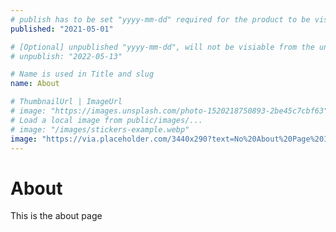 ```yaml
---
# publish has to be set "yyyy-mm-dd" required for the product to be visible
published: "2021-05-01"

# [Optional] unpublished "yyyy-mm-dd", will not be visiable from the unpublished date
# unpublish: "2022-05-13"

# Name is used in Title and slug
name: About

# ThumbnailUrl | ImageUrl
# image: "https://images.unsplash.com/photo-1520218750893-2be45c7cbf63"
# Load a local image from public/images/...
# image: "/images/stickers-example.webp"
image: "https://via.placeholder.com/3440x290?text=No%20About%20Page%20Image"
---
```


# About

This is the about page
